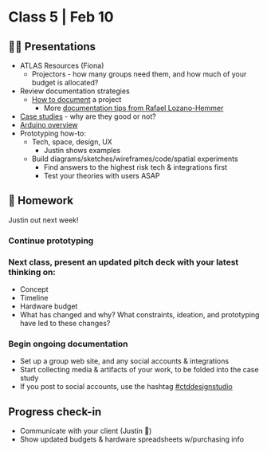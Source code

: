 # Class 5 | Feb 10

## 👨‍🏫 Presentations

- ATLAS Resources (Fiona)
  - Projectors - how many groups need them, and how much of your budget is allocated?
- Review documentation strategies
  - [How to document](../docs/documentation-tips.md) a project
    - More [documentation tips from Rafael Lozano-Hemmer](../docs/documentation-tips-rlh.md)
- [Case studies](../docs/case-study-examples.md) - why are they good or not?
- [Arduino overview](../docs/arduino.md)
- Prototyping how-to:
  - Tech, space, design, UX
    - Justin shows examples
  - Build diagrams/sketches/wireframes/code/spatial experiments
    - Find answers to the highest risk tech & integrations first
    - Test your theories with users ASAP

## 📝 Homework

Justin out next week!

### Continue prototyping

### Next class, present an updated pitch deck with your latest thinking on:
  - Concept
  - Timeline
  - Hardware budget
  - What has changed and why? What constraints, ideation, and prototyping have led to these changes?

### Begin ongoing documentation

- Set up a group web site, and any social accounts & integrations
- Start collecting media & artifacts of your work, to be folded into the case study
- If you post to social accounts, use the hashtag [#ctddesignstudio](https://www.instagram.com/explore/tags/ctddesignstudio/)


## Progress check-in

- Communicate with your client (Justin 👋)
- Show updated budgets & hardware spreadsheets w/purchasing info


